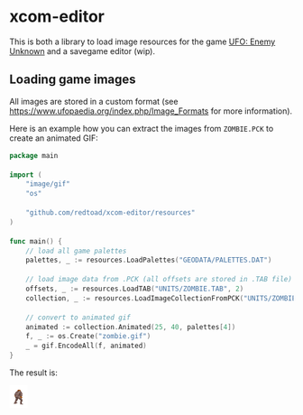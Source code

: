 
# xcom-editor

This is both a library to load image resources for the game [UFO: Enemy Unknown](https://en.wikipedia.org/wiki/UFO:_Enemy_Unknown)
and a savegame editor (wip). 

## Loading game images

All images are stored in a custom format (see https://www.ufopaedia.org/index.php/Image_Formats for more information).

Here is an example how you can extract the images from `ZOMBIE.PCK` to create an animated GIF:

```go
package main

import (
    "image/gif"
    "os"
    
    "github.com/redtoad/xcom-editor/resources"
)

func main() {
    // load all game palettes 
    palettes, _ := resources.LoadPalettes("GEODATA/PALETTES.DAT")

    // load image data from .PCK (all offsets are stored in .TAB file)
    offsets, _ := resources.LoadTAB("UNITS/ZOMBIE.TAB", 2)
    collection, _ := resources.LoadImageCollectionFromPCK("UNITS/ZOMBIE.PCK", 32, offsets)
    
    // convert to animated gif
    animated := collection.Animated(25, 40, palettes[4])
    f, _ := os.Create("zombie.gif")
    _ = gif.EncodeAll(f, animated)
}
```

The result is:

![](zombie.gif)





